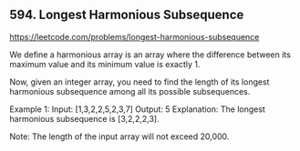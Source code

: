 ## 594. Longest Harmonious Subsequence

https://leetcode.com/problems/longest-harmonious-subsequence

We define a harmonious array is an array where the difference between its maximum value and its minimum value is exactly 1.

Now, given an integer array, you need to find the length of its longest harmonious subsequence among all its possible subsequences.

Example 1:
Input: [1,3,2,2,5,2,3,7]
Output: 5
Explanation: The longest harmonious subsequence is [3,2,2,2,3].

Note:
The length of the input array will not exceed 20,000.
